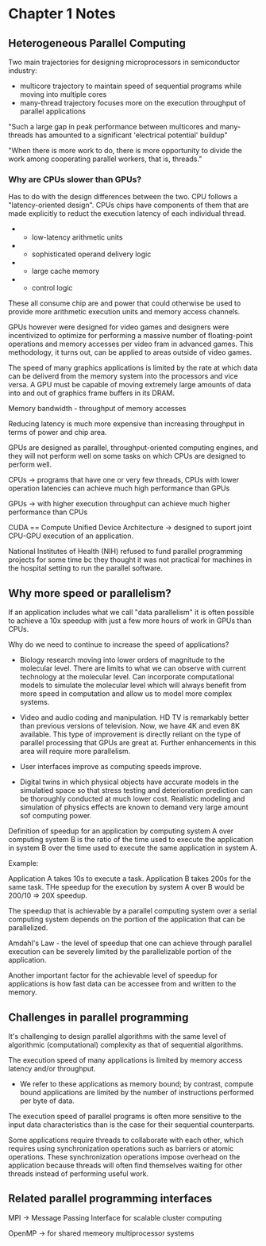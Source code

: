 # Chapter 1 Notes

## Heterogeneous Parallel Computing

Two main trajectories for designing microprocessors in semiconductor industry:
* multicore trajectory to maintain speed of sequential programs while moving into multiple cores
* many-thread trajectory focuses more on the execution throughput of parallel applications

"Such a large gap in peak performance between multicores and many-threads has amounted to a significant 'electrical potential' buildup"

"When there is more work to do, there is more opportunity to divide the work among cooperating parallel workers, that is, threads."

### Why are CPUs slower than GPUs?

Has to do with the design differences between the two. CPU follows a "latency-oriented design". CPUs chips have components of them that are made explicitly to reduct the execution latency of each individual thread.
* * low-latency arithmetic units
* * sophisticated operand delivery logic
* * large cache memory
* * control logic

These all consume chip are and power that could otherwise be used to provide more arithmetic execution units and memory access channels.

GPUs however were designed for video games and designers were incentivized to optimize for performing a massive number of floating-point operations and memory accesses per video fram in advanced games. This methodology, it turns out, can be applied to areas outside of video games.

The speed of many graphics applications is limited by the rate at which data can be deliverd from the memory system into the processors and vice versa. A GPU must be capable of moving extremely large amounts of data into and out of graphics frame buffers in its DRAM.

Memory bandwidth - throughput of memory accesses

Reducing latency is much more expensive than increasing throughput in terms of power and chip area.

GPUs are designed as parallel, throughput-oriented computing engines, and they will not perform well on some tasks on which CPUs are designed to perform well.

CPUs -> programs that have one or very few threads, CPUs with lower operation latencies can achieve much high performance than GPUs

GPUs -> with higher execution throughput can achieve much higher performance than CPUs

CUDA == Compute Unified Device Architecture -> designed to suport joint CPU-GPU execution of an application.

National Institutes of Health (NIH) refused to fund parallel programming projects for some time bc they thought it was not practical for machines in the hospital setting to run the parallel software.

## Why more speed or parallelism?

If an application includes what we call "data parallelism" it is often possible to achieve a 10x speedup with just a few more hours of work in GPUs than CPUs.

Why do we need to continue to increase the speed of applications?

* Biology research moving into lower orders of magnitude to the molecular level. There are limits to what we can observe with current technology at the molecular level. Can incorporate computational models to simulate the molecular level which will always benefit from more speed in computation and allow us to model more complex systems.

* Video and audio coding and manipulation. HD TV is remarkably better than previous versions of television. Now, we have 4K and even 8K available. This type of improvement is directly reliant on the type of parallel processing that GPUs are great at. Further enhancements in this area will require more parallelism.

* User interfaces improve as computing speeds improve. 

* Digital twins in which physical objects have accurate models in the simulatied space so that stress testing and deterioration prediction can be thoroughly conducted at much lower cost. Realistic modeling and simulation of physics effects are known to demand very large amount sof computing power.

Definition of speedup for an application by computing system A over computing system B is the ratio of the time used to execute the application in system B over the time used to execute the same application in system A.

Example:

Application A takes 10s to execute a task. Application B takes 200s for the same task. THe speedup for the execution by system A over B would be 200/10 => 20X speedup.

The speedup that is achievable by a parallel computing system over a serial computing system depends on the portion of the application that can be parallelized.

Amdahl's Law - the level of speedup that one can achieve through parallel execution can be severely limited by the parallelizable portion of the application.

Another important factor for the achievable level of speedup for applications is how fast data can be accessee from and written to the memory.

## Challenges in parallel programming

It's challenging to design parallel algorithms with the same level of algorithmic (computational) complexity as that of sequential algorithms.

The execution speed of many applications is limited by memory access latency and/or throughput.

* We refer to these applications as memory bound; by contrast, compute bound applications are limited by the number of instructions performed per byte of data.

The execution speed of parallel programs is often more sensitive to the input data characteristics than is the case for their sequential counterparts.

Some applications require threads to collaborate with each other, which requires using synchronization operations such as barriers or atomic operations. These synchronization operations impose overhead on the application because threads will often find themselves waiting for other threads instead of performing useful work.

## Related parallel programming interfaces

MPI -> Message Passing Interface for scalable cluster computing

OpenMP -> for shared memeory multiprocessor systems